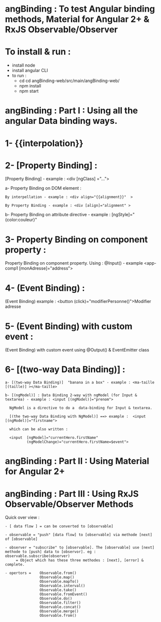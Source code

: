 # angBinding  : To test Angular binding methods, Material for Angular 2+ & RxJS Observable/Observer 

# To install & run :
  - install node 
  - install angular CLI
  - to run :  
      * cd cd angBinding-web/src/main/angBinding-web/
      * npm install 
      * npm start


# angBinding  : Part I : Using all the angular Data binding ways.

# 1- {{interpolation}}


# 2- [Property Binding] :

[Property Binding] - example : <div [ngClass] ="…"> 

a- Property Binding on DOM element :
   
   	By interpellation - example : <div align="{{alignment}}"  >
   
   	By Property Binding - example : <div [align]="alignment" >
   
b- Property Binding on attribute directive  - example :  [ngStyle]="{color:couleur}"

# 3- Property Binding on component property :

Property Binding on component property. Using :  @Input() - example  <app-comp1 [monAdresse]="address"></app-comp1>

# 4- (Event Binding) :

 (Event Binding) example : <button (click)="modifierPersonne()">Modifier adresse</button>

# 5- (Event Binding) with custom event :

(Event Binding) with custom event using @Output() & EventEmitter class

# 6- [(two-way Data Binding)] :

    a- [(two-way Data Binding)]  "banana in a box" - example : <ma-taille [(taille)] ></ma-taille>
    
    b- [(ngModel)] : Data Binding 2-way with ngModel (for Input & textarea) - example : <input [(ngModel)]="prenom">
      
      NgModel is a directive to do a  data-binding for Input & textarea.
      
      [(the two-way Data Binding with NgModel)] ==> example :  <input [(ngModel)]="firstname">  
      
      which can be also written : 
      
      <input  [ngModel]="currentHero.firstName"
              (ngModelChange)="currentHero.firstName=$event">
      

# angBinding  : Part II : Using Material for Angular 2+ 

# angBinding  : Part III : Using RxJS Observable/Observer  Methods 

Quick over view : 

    - [ data flow ] = can be converted to [observable]
    
    - observable = "push" [data flow] to [observable] via methode [next] of [observable]
    
    - observer = "subscribe" to [observable]. The [observable] use [next] methode to [push] data to [observor]. eg : observable.subscribe(observer)
         = Object which has these three methodes : [next], [error] & complete.

    - opertors =    Observable.from()
	                Observable.map()
                    Observable.mapTo()
                    Observable.interval()
                    Observable.take()
                    Observable.fromEvent()
                    Observable.do()
                    Observable.filter()
                    Observable.concat()
                    Observable.merge()
                    Observable.from()




 
	



    
